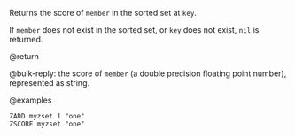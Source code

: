 Returns the score of `member` in the sorted set at `key`.

If `member` does not exist in the sorted set, or `key` does not exist, `nil` is
returned.

@return

@bulk-reply: the score of `member` (a double precision floating point number),
represented as string.

@examples

```cli
ZADD myzset 1 "one"
ZSCORE myzset "one"
```
